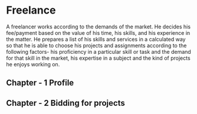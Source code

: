 # Freelance

A freelancer works according to the demands of the market. He decides his fee/payment based on the value of his time, his skills, and his experience in the matter. He prepares a list of his skills and services in a calculated way so that he is able to choose his projects and assignments according to the following factors- his proficiency in a particular skill or task and the demand for that skill in the market, his expertise in a subject and the kind of projects he enjoys working on.

## Chapter - 1 Profile

## Chapter - 2 Bidding for projects